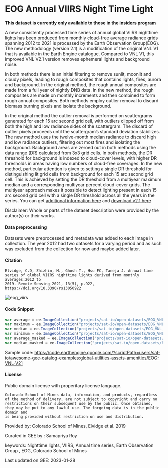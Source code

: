 # EOG Annual VIIRS Night Time Light

**This dataset is currently only available to those in the [insiders program](https://gee-community-catalog.org/insiders/)**

A new consistently processed time series of annual global VIIRS nighttime lights has been produced from monthly cloud-free average radiance grids spanning 2012 to 2021 is processed by the Earth Observation Group(EOG). The new methodology (version 2.1) is a modification of the original VNL V1 that is available in the Earth Engine catalogue. Compared to VNL V1, this improved VNL V2.1 version removes ephemeral lights and background noise.

In both methods there is an initial filtering to remove sunlit, moonlit and cloudy pixels, leading to rough composites that contains lights, fires, aurora and background. In the original method, the rough annual composites are made from a full year of nightly DNB data. In the new method, the rough composites are made on monthly increments and then combined to form rough annual composites. Both methods employ outlier removal to discard biomass burning pixels and isolate the background.

In the original method the outlier removal is performed on scattergrams generated for each 15 arc second grid cell, with outliers clipped off from both the high and low radiance sides of the scattergram. The discard of outlier pixels proceeds until the scattergram’s standard deviation stabilizes. The new method uses the twelve-month median radiance to discard high and low radiance outliers, filtering out most fires and isolating the background. Background areas are zeroed out in both methods using the data range (DR) calculated from 3x3 grid cells. In both methods, the DR threshold for background is indexed to cloud-cover levels, with higher DR thresholds in areas having low numbers of cloud-free coverages. In the new method, particular attention is given to setting a single DR threshold for distinguishing lit grid cells from background for each 15 arc second grid cell. This is achieved by setting the DR threshold from a multiyear maximum median and a corresponding multiyear percent cloud-cover grids. The multiyear approach makes it possible to detect lighting present in each 15 arc second grid cell with a single DR threshold across all the years in the series. You can get [additional information here](https://eogdata.mines.edu/products/vnl/#annual_v2) and [download v2.1 here](https://eogdata.mines.edu/nighttime_light/annual/v21/)

Disclaimer: Whole or parts of the dataset description were provided by the author(s) or their works.

#### Data preprocessing
Datasets were preprocessed and metadata was added to each image in collection. The year 2012 had two datasets for a varying period and as such was excluded from the collection for now and maybe added later.

#### Citation

```
Elvidge, C.D, Zhizhin, M., Ghosh T., Hsu FC, Taneja J. Annual time series of global VIIRS nighttime lights derived from monthly averages:2012 to
2019. Remote Sensing 2021, 13(5), p.922, https://doi.org/10.3390/rs13050922
```

![eog_viirs](https://user-images.githubusercontent.com/6677629/215304379-2cbf6e19-1c66-4dd5-b974-5db99ba719f6.gif)

#### Code Snippet

```js
var average = ee.ImageCollection("projects/sat-io/open-datasets/EOG_VNL_V21/average");
var maximum = ee.ImageCollection("projects/sat-io/open-datasets/EOG_VNL_V21/maximum");
var median = ee.ImageCollection("projects/sat-io/open-datasets/EOG_VNL_V21/median");
var minimum = ee.ImageCollection("projects/sat-io/open-datasets/EOG_VNL_V21/minimum");
var average_masked = ee.ImageCollection("projects/sat-io/open-datasets/EOG_VNL_V21/average_masked");
var median_masked = ee.ImageCollection("projects/sat-io/open-datasets/EOG_VNL_V21/median_masked");
```

Sample code: https://code.earthengine.google.com/?scriptPath=users/sat-io/awesome-gee-catalog-examples:global-utilities-assets-amenities/EOG-VNL-V21

#### License
Public domain license with properitary license language.

```
Colorado School of Mines data, information, and products, regardless of the method of delivery, are not subject to copyright and carry no
restrictions on their subsequent use by the public. Once obtained, they may be put to any lawful use. The forgoing data is in the public domain and
is being provided without restriction on use and distribution.
```

Provided by: Colorado School of Mines, Elvidge et al. 2019

Curated in GEE by : Samapriya Roy

keywords: Nighttime lights, VIIRS, Annual time series, Earth Observation Group , EOG, Colorado School of Mines

Last updated on GEE: 2023-01-28
